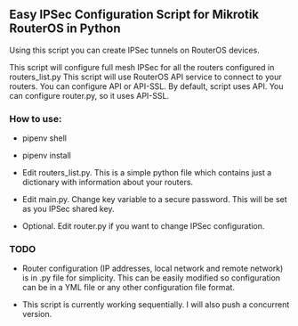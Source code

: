 ## Easy IPSec Configuration Script for Mikrotik RouterOS in Python

Using this script you can create IPSec tunnels on RouterOS devices.

This script will configure full mesh IPSec for all the routers configured in routers_list.py
This script will use RouterOS API service to connect to your routers. You can configure API or API-SSL.
By default, script uses API. You can configure router.py, so it uses API-SSL.

### How to use:
- pipenv shell
  
- pipenv install
- Edit routers_list.py. This is a simple python file which contains just a dictionary
with information about your routers.
  
- Edit main.py. Change key variable to a secure password. This will be set as you IPSec shared key.
- Optional. Edit router.py if you want to change IPSec configuration.

### TODO
- Router configuration (IP addresses, local network and remote network) is in .py file for simplicity.
This can be easily modified so configuration can be in a YML file or any other configuration file format.
  
- This script is currently working sequentially. I will also push a concurrent version.
